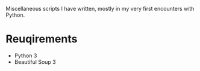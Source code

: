 Miscellaneous scripts I have written, mostly in my very first encounters with Python.

# Reuqirements

- Python 3
- Beautiful Soup 3
